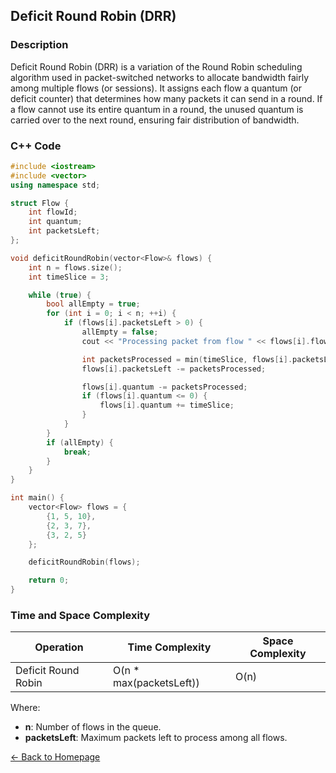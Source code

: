 ## Deficit Round Robin (DRR)

### Description
Deficit Round Robin (DRR) is a variation of the Round Robin scheduling algorithm used in packet-switched networks to allocate bandwidth fairly among multiple flows (or sessions). It assigns each flow a quantum (or deficit counter) that determines how many packets it can send in a round. If a flow cannot use its entire quantum in a round, the unused quantum is carried over to the next round, ensuring fair distribution of bandwidth.

### C++ Code

```cpp
#include <iostream>
#include <vector>
using namespace std;

struct Flow {
    int flowId;
    int quantum;
    int packetsLeft;
};

void deficitRoundRobin(vector<Flow>& flows) {
    int n = flows.size();
    int timeSlice = 3;

    while (true) {
        bool allEmpty = true;
        for (int i = 0; i < n; ++i) {
            if (flows[i].packetsLeft > 0) {
                allEmpty = false;
                cout << "Processing packet from flow " << flows[i].flowId << "\n";

                int packetsProcessed = min(timeSlice, flows[i].packetsLeft);
                flows[i].packetsLeft -= packetsProcessed;

                flows[i].quantum -= packetsProcessed;
                if (flows[i].quantum <= 0) {
                    flows[i].quantum += timeSlice;
                }
            }
        }
        if (allEmpty) {
            break;
        }
    }
}

int main() {
    vector<Flow> flows = {
        {1, 5, 10},
        {2, 3, 7},
        {3, 2, 5}
    };

    deficitRoundRobin(flows);

    return 0;
}
```
### Time and Space Complexity

| Operation                     | Time Complexity                  | Space Complexity         |
|-------------------------------|----------------------------------|--------------------------|
| Deficit Round Robin            | O(n * max(packetsLeft))           | O(n)                     |

Where:
- **n**: Number of flows in the queue.
- **packetsLeft**: Maximum packets left to process among all flows.

[← Back to Homepage](https://mehwishferoz.github.io/#3-️-packet-scheduling-and-quality-of-service-qos)